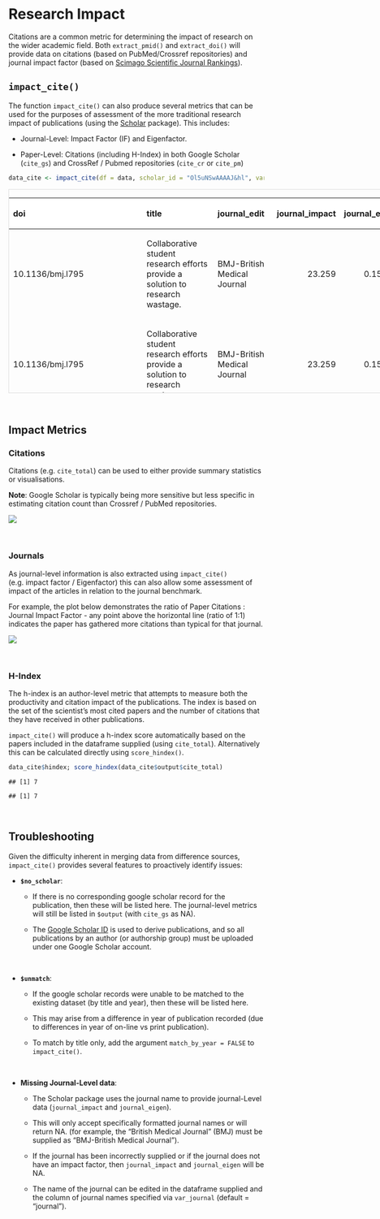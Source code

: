 # Research Impact

Citations are a common metric for determining the impact of research on
the wider academic field. Both `extract_pmid()` and `extract_doi()` will
provide data on citations (based on PubMed/Crossref repositories) and
journal impact factor (based on [Scimago Scientific Journal
Rankings](https://www.scimagojr.com)).

## **`impact_cite()`**

The function `impact_cite()` can also produce several metrics that can
be used for the purposes of assessment of the more traditional research
impact of publications (using the
[Scholar](https://cran.r-project.org/web/packages/scholar/index.html)
package). This includes:

  - Journal-Level: Impact Factor (IF) and Eigenfactor.

  - Paper-Level: Citations (including H-Index) in both Google Scholar
    (`cite_gs`) and CrossRef / Pubmed repositories (`cite_cr` or
    `cite_pm`)

<!-- end list -->

``` r
data_cite <- impact_cite(df = data, scholar_id = "Ol5uNSwAAAAJ&hl", var_journal = "journal_edit", var_citation = "cite_pm")
```

<div style="border: 1px solid #ddd; padding: 0px; overflow-y: scroll; height:400px; overflow-x: scroll; width:1000px; ">

<table class="table table-striped" style="width: auto !important; margin-left: auto; margin-right: auto;">

<thead>

<tr>

<th style="text-align:left;position: sticky; top:0; background-color: #FFFFFF;">

doi

</th>

<th style="text-align:left;position: sticky; top:0; background-color: #FFFFFF;">

title

</th>

<th style="text-align:left;position: sticky; top:0; background-color: #FFFFFF;">

journal\_edit

</th>

<th style="text-align:right;position: sticky; top:0; background-color: #FFFFFF;">

journal\_impact

</th>

<th style="text-align:right;position: sticky; top:0; background-color: #FFFFFF;">

journal\_eigen

</th>

<th style="text-align:right;position: sticky; top:0; background-color: #FFFFFF;">

cite\_pm

</th>

<th style="text-align:right;position: sticky; top:0; background-color: #FFFFFF;">

cite\_gs

</th>

<th style="text-align:right;position: sticky; top:0; background-color: #FFFFFF;">

cite\_total

</th>

</tr>

</thead>

<tbody>

<tr>

<td style="text-align:left;">

10.1136/bmj.l795

</td>

<td style="text-align:left;">

Collaborative student research efforts provide a solution to research
wastage.

</td>

<td style="text-align:left;">

BMJ-British Medical Journal

</td>

<td style="text-align:right;">

23.259

</td>

<td style="text-align:right;">

0.15032

</td>

<td style="text-align:right;">

0

</td>

<td style="text-align:right;">

1

</td>

<td style="text-align:right;">

1

</td>

</tr>

<tr>

<td style="text-align:left;">

10.1136/bmj.l795

</td>

<td style="text-align:left;">

Collaborative student research efforts provide a solution to research
wastage.

</td>

<td style="text-align:left;">

BMJ-British Medical Journal

</td>

<td style="text-align:right;">

23.259

</td>

<td style="text-align:right;">

0.15032

</td>

<td style="text-align:right;">

0

</td>

<td style="text-align:right;">

0

</td>

<td style="text-align:right;">

0

</td>

</tr>

<tr>

<td style="text-align:left;">

10.1111/anae.14552

</td>

<td style="text-align:left;">

Peri-operative acute kidney injury - a reply.

</td>

<td style="text-align:left;">

Anaesthesia

</td>

<td style="text-align:right;">

5.431

</td>

<td style="text-align:right;">

0.00976

</td>

<td style="text-align:right;">

0

</td>

<td style="text-align:right;">

NA

</td>

<td style="text-align:right;">

0

</td>

</tr>

<tr>

<td style="text-align:left;">

s0007-0912(18)30624-x

</td>

<td style="text-align:left;">

Critical care usage after major gastrointestinal and liver surgery: a
prospective, multicentre observational study.

</td>

<td style="text-align:left;">

British Journal of Anaesthesia

</td>

<td style="text-align:right;">

6.499

</td>

<td style="text-align:right;">

0.02639

</td>

<td style="text-align:right;">

0

</td>

<td style="text-align:right;">

NA

</td>

<td style="text-align:right;">

0

</td>

</tr>

<tr>

<td style="text-align:left;">

10.1002/bjs5.86

</td>

<td style="text-align:left;">

Prognostic model to predict postoperative acute kidney injury in
patients undergoing major gastrointestinal surgery based on a national
prospective observational cohort study.

</td>

<td style="text-align:left;">

BJS open

</td>

<td style="text-align:right;">

NA

</td>

<td style="text-align:right;">

NA

</td>

<td style="text-align:right;">

0

</td>

<td style="text-align:right;">

2

</td>

<td style="text-align:right;">

2

</td>

</tr>

<tr>

<td style="text-align:left;">

10.1111/anae.14349

</td>

<td style="text-align:left;">

Association between peri-operative angiotensin-converting enzyme
inhibitors and angiotensin-2 receptor blockers and acute kidney injury
in major elective non-cardiac surgery: a multicentre, prospective cohort
study.

</td>

<td style="text-align:left;">

Anaesthesia

</td>

<td style="text-align:right;">

5.431

</td>

<td style="text-align:right;">

0.00976

</td>

<td style="text-align:right;">

0

</td>

<td style="text-align:right;">

2

</td>

<td style="text-align:right;">

2

</td>

</tr>

<tr>

<td style="text-align:left;">

10.1111/codi.14292

</td>

<td style="text-align:left;">

Body mass index and complications following major gastrointestinal
surgery: a prospective, international cohort study and meta-analysis.

</td>

<td style="text-align:left;">

Colorectal Disease

</td>

<td style="text-align:right;">

2.778

</td>

<td style="text-align:right;">

0.01319

</td>

<td style="text-align:right;">

0

</td>

<td style="text-align:right;">

4

</td>

<td style="text-align:right;">

4

</td>

</tr>

<tr>

<td style="text-align:left;">

s1743-9191(17)31498-x

</td>

<td style="text-align:left;">

Recognising contributions to work in research collaboratives: Guidelines
for standardising reporting of authorship in collaborative research.

</td>

<td style="text-align:left;">

International Journal of Surgery

</td>

<td style="text-align:right;">

2.693

</td>

<td style="text-align:right;">

0.01306

</td>

<td style="text-align:right;">

0

</td>

<td style="text-align:right;">

1

</td>

<td style="text-align:right;">

1

</td>

</tr>

<tr>

<td style="text-align:left;">

10.1111/codi.13976

</td>

<td style="text-align:left;">

Ileus Management International (IMAGINE): protocol for a multicentre,
observational study of ileus after colorectal surgery.

</td>

<td style="text-align:left;">

Colorectal Disease

</td>

<td style="text-align:right;">

2.778

</td>

<td style="text-align:right;">

0.01319

</td>

<td style="text-align:right;">

1

</td>

<td style="text-align:right;">

NA

</td>

<td style="text-align:right;">

1

</td>

</tr>

<tr>

<td style="text-align:left;">

10.1136/postgradmedj-2017-135035

</td>

<td style="text-align:left;">

Medical research and audit skills training for undergraduates: an
international analysis and student-focused needs assessment.

</td>

<td style="text-align:left;">

Postgraduate Medical Journal

</td>

<td style="text-align:right;">

2.078

</td>

<td style="text-align:right;">

0.00397

</td>

<td style="text-align:right;">

2

</td>

<td style="text-align:right;">

NA

</td>

<td style="text-align:right;">

2

</td>

</tr>

<tr>

<td style="text-align:left;">

s1743-9191(17)30119-x

</td>

<td style="text-align:left;">

Students’ participation in collaborative research should be recognised.

</td>

<td style="text-align:left;">

International Journal of Surgery

</td>

<td style="text-align:right;">

2.693

</td>

<td style="text-align:right;">

0.01306

</td>

<td style="text-align:right;">

3

</td>

<td style="text-align:right;">

11

</td>

<td style="text-align:right;">

11

</td>

</tr>

<tr>

<td style="text-align:left;">

10.1007/s00268-016-3727-3

</td>

<td style="text-align:left;">

Safety of Nonsteroidal Anti-inflammatory Drugs in Major Gastrointestinal
Surgery: A Prospective, Multicenter Cohort Study.

</td>

<td style="text-align:left;">

World Journal of Surgery

</td>

<td style="text-align:right;">

2.766

</td>

<td style="text-align:right;">

0.02402

</td>

<td style="text-align:right;">

2

</td>

<td style="text-align:right;">

NA

</td>

<td style="text-align:right;">

2

</td>

</tr>

<tr>

<td style="text-align:left;">

10.1016/s0140-6736(16)31151-5

</td>

<td style="text-align:left;">

UK surgical trainees will continue to support European research
collaboration.

</td>

<td style="text-align:left;">

The Lancet

</td>

<td style="text-align:right;">

NA

</td>

<td style="text-align:right;">

NA

</td>

<td style="text-align:right;">

0

</td>

<td style="text-align:right;">

NA

</td>

<td style="text-align:right;">

0

</td>

</tr>

<tr>

<td style="text-align:left;">

10.1002/bjs.10203

</td>

<td style="text-align:left;">

Multicentre prospective cohort study of body mass index and
postoperative complications following gastrointestinal surgery.

</td>

<td style="text-align:left;">

British Journal of Surgery

</td>

<td style="text-align:right;">

5.433

</td>

<td style="text-align:right;">

0.03122

</td>

<td style="text-align:right;">

7

</td>

<td style="text-align:right;">

38

</td>

<td style="text-align:right;">

38

</td>

</tr>

<tr>

<td style="text-align:left;">

10.1136/bmjopen-2015-009812

</td>

<td style="text-align:left;">

Outcomes After Kidney injury in Surgery (OAKS): protocol for a
multicentre, observational cohort study of acute kidney injury following
major gastrointestinal and liver surgery.

</td>

<td style="text-align:left;">

BMJ Open

</td>

<td style="text-align:right;">

2.413

</td>

<td style="text-align:right;">

0.08470

</td>

<td style="text-align:right;">

2

</td>

<td style="text-align:right;">

9

</td>

<td style="text-align:right;">

9

</td>

</tr>

<tr>

<td style="text-align:left;">

10.1136/bmjopen-2015-008811

</td>

<td style="text-align:left;">

Determining Surgical Complications in the Overweight (DISCOVER): a
multicentre observational cohort study to evaluate the role of obesity
as a risk factor for postoperative complications in general surgery.

</td>

<td style="text-align:left;">

BMJ Open

</td>

<td style="text-align:right;">

2.413

</td>

<td style="text-align:right;">

0.08470

</td>

<td style="text-align:right;">

5

</td>

<td style="text-align:right;">

18

</td>

<td style="text-align:right;">

18

</td>

</tr>

<tr>

<td style="text-align:left;">

10.1016/j.amjsurg.2015.04.005

</td>

<td style="text-align:left;">

Caution when interpreting anti-inflammatory drug effects in rat models
of gastrointestinal anastomosis.

</td>

<td style="text-align:left;">

American Journal of Surgery

</td>

<td style="text-align:right;">

2.141

</td>

<td style="text-align:right;">

0.01804

</td>

<td style="text-align:right;">

0

</td>

<td style="text-align:right;">

NA

</td>

<td style="text-align:right;">

0

</td>

</tr>

<tr>

<td style="text-align:left;">

10.1136/bmj.h2772

</td>

<td style="text-align:left;">

Training and trials–building a future.

</td>

<td style="text-align:left;">

BMJ-British Medical Journal

</td>

<td style="text-align:right;">

23.259

</td>

<td style="text-align:right;">

0.15032

</td>

<td style="text-align:right;">

1

</td>

<td style="text-align:right;">

2

</td>

<td style="text-align:right;">

2

</td>

</tr>

<tr>

<td style="text-align:left;">

10.1001/jamasurg.2015.0806

</td>

<td style="text-align:left;">

Selective vs Nonselective Nonsteroidal Anti-inflammatory Drugs and
Anastomotic Leakage After Colorectal Surgery.

</td>

<td style="text-align:left;">

JAMA Surgery

</td>

<td style="text-align:right;">

8.498

</td>

<td style="text-align:right;">

0.02494

</td>

<td style="text-align:right;">

0

</td>

<td style="text-align:right;">

NA

</td>

<td style="text-align:right;">

0

</td>

</tr>

<tr>

<td style="text-align:left;">

10.1186/s12909-015-0326-1

</td>

<td style="text-align:left;">

Promoting research and audit at medical school: evaluating the
educational impact of participation in a student-led national
collaborative study.

</td>

<td style="text-align:left;">

BMC Medical Education

</td>

<td style="text-align:right;">

1.511

</td>

<td style="text-align:right;">

0.00811

</td>

<td style="text-align:right;">

14

</td>

<td style="text-align:right;">

44

</td>

<td style="text-align:right;">

44

</td>

</tr>

<tr>

<td style="text-align:left;">

10.1371/journal.pone.0118899

</td>

<td style="text-align:left;">

Social media and internet driven study recruitment: evaluating a new
model for promoting collaborator engagement and participation.

</td>

<td style="text-align:left;">

PLoS ONE

</td>

<td style="text-align:right;">

2.766

</td>

<td style="text-align:right;">

1.86235

</td>

<td style="text-align:right;">

23

</td>

<td style="text-align:right;">

89

</td>

<td style="text-align:right;">

89

</td>

</tr>

<tr>

<td style="text-align:left;">

10.1016/s0140-6736(14)61983-8

</td>

<td style="text-align:left;">

Bridging medical education and clinical practice.

</td>

<td style="text-align:left;">

The Lancet

</td>

<td style="text-align:right;">

NA

</td>

<td style="text-align:right;">

NA

</td>

<td style="text-align:right;">

1

</td>

<td style="text-align:right;">

4

</td>

<td style="text-align:right;">

4

</td>

</tr>

<tr>

<td style="text-align:left;">

10.1002/bjs.9614

</td>

<td style="text-align:left;">

Impact of postoperative non-steroidal anti-inflammatory drugs on adverse
events after gastrointestinal surgery.

</td>

<td style="text-align:left;">

British Journal of Surgery

</td>

<td style="text-align:right;">

5.433

</td>

<td style="text-align:right;">

0.03122

</td>

<td style="text-align:right;">

11

</td>

<td style="text-align:right;">

57

</td>

<td style="text-align:right;">

57

</td>

</tr>

<tr>

<td style="text-align:left;">

10.1136/bmjopen-2014-005164

</td>

<td style="text-align:left;">

Multicentre observational cohort study of NSAIDs as risk factors for
postoperative adverse events in gastrointestinal surgery.

</td>

<td style="text-align:left;">

BMJ Open

</td>

<td style="text-align:right;">

2.413

</td>

<td style="text-align:right;">

0.08470

</td>

<td style="text-align:right;">

3

</td>

<td style="text-align:right;">

7

</td>

<td style="text-align:right;">

7

</td>

</tr>

</tbody>

</table>

</div>

 

## **Impact Metrics**

### **Citations**

Citations (e.g. `cite_total`) can be used to either provide summary
statistics or visualisations.

**Note**: Google Scholar is typically being more sensitive but less
specific in estimating citation count than Crossref / PubMed
repositories.

<img src="vignette_2_citation_files/figure-gfm/cite_plot1-1.png" style="display: block; margin: auto;" />

 

### **Journals**

As journal-level information is also extracted using `impact_cite()`
(e.g. impact factor / Eigenfactor) this can also allow some assessment
of impact of the articles in relation to the journal benchmark.

For example, the plot below demonstrates the ratio of Paper Citations :
Journal Impact Factor - any point above the horizontal line (ratio of
1:1) indicates the paper has gathered more citations than typical for
that
journal.

<img src="vignette_2_citation_files/figure-gfm/journal_plot-1.png" style="display: block; margin: auto;" />

 

### **H-Index**

The h-index is an author-level metric that attempts to measure both the
productivity and citation impact of the publications. The index is based
on the set of the scientist’s most cited papers and the number of
citations that they have received in other publications.

`impact_cite()` will produce a h-index score automatically based on the
papers included in the dataframe supplied (using `cite_total`).
Alternatively this can be calculated directly using `score_hindex()`.

``` r
data_cite$hindex; score_hindex(data_cite$output$cite_total)
```

    ## [1] 7

    ## [1] 7

 

## **Troubleshooting**

Given the difficulty inherent in merging data from difference sources,
`impact_cite()` provides several features to proactively identify
issues:

  - **`$no_scholar`**:
    
      - If there is no corresponding google scholar record for the
        publication, then these will be listed here. The journal-level
        metrics will still be listed in `$output` (with `cite_gs` as
        NA).
    
      - The [Google Scholar
        ID](https://en.wikipedia.org/wiki/Template:Google_Scholar_id) is
        used to derive publications, and so all publications by an
        author (or authorship group) must be uploaded under one Google
        Scholar account.

 

  - **`$unmatch`**:
      - If the google scholar records were unable to be matched to the
        existing dataset (by title and year), then these will be listed
        here.
    
      - This may arise from a difference in year of publication recorded
        (due to differences in year of on-line vs print publication).
    
      - To match by title only, add the argument `match_by_year = FALSE`
        to `impact_cite()`.

 

  - **Missing Journal-Level data**:
    
      - The Scholar package uses the journal name to provide
        journal-Level data (`journal_impact` and `journal_eigen`).
    
      - This will only accept specifically formatted journal names or
        will return NA. (for example, the “British Medical Journal”
        (BMJ) must be supplied as “BMJ-British Medical Journal”).
    
      - If the journal has been incorrectly supplied or if the journal
        does not have an impact factor, then `journal_impact` and
        `journal_eigen` will be NA.
    
      - The name of the journal can be edited in the dataframe supplied
        and the column of journal names specified via `var_journal`
        (default = “journal”).
